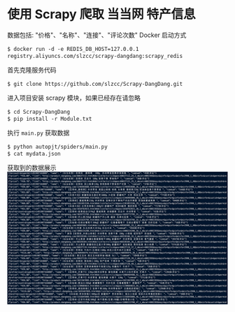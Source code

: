 # 使用 Scrapy 爬取 当当网 特产信息
数据包括: "价格"、"名称"、"连接"、"评论次数"
Docker 启动方式
```
$ docker run -d -e REDIS_DB_HOST=127.0.0.1 registry.aliyuncs.com/slzcc/scrapy-dangdang:scrapy_redis
```

首先克隆服务代码
```
$ git clone https://github.com/slzcc/Scrapy-DangDang.git
```
进入项目安装 scrapy 模块，如果已经存在请忽略
```
$ cd Scrapy-DangDang
$ pip install -r Module.txt
```
执行 `main.py` 获取数据
```
$ python autopjt/spiders/main.py
$ cat mydata.json
```
获取到的数据展示
![Json-list set up](https://github.com/slzcc/Scrapy-DangDang/blob/master/template/json-list.png)
